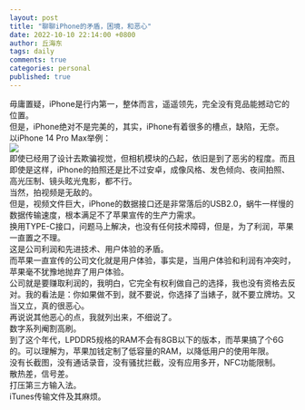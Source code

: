 ```yaml
---
layout: post
title: "聊聊iPhone的矛盾，困境，和恶心"
date: 2022-10-10 22:14:00 +0800
author: 丘海东 
tags: daily
comments: true
categories: personal
published: true
---
```

毋庸置疑，iPhone是行内第一，整体而言，遥遥领先，完全没有竞品能撼动它的位置。  
但是，iPhone绝对不是完美的，其实，iPhone有着很多的槽点，缺陷，无奈。  
以iPhone 14 Pro Max举例：  
![](http://r.photo.store.qq.com/psc?/V53xBhKC4JFvE03uTNAL1QWxNF3K6JJT/bqQfVz5yrrGYSXMvKr.cqaaplv9QRPMX7qsOrbnw08PIY1b3lup6qp7xy54qjvbuNt4mDmSOtUGP*gSbyTnipslgO7RNMVJ3AwtokCXQDvA!/r)  
即使已经用了设计去欺骗视觉，但相机模块的凸起，依旧是到了恶劣的程度。而且即使是这样，iPhone的拍照还是比不过安卓，成像风格、发色倾向、夜间拍照、高光压制、镜头眩光鬼影，都不行。  
当然，拍视频是无敌的。  
但是，视频文件巨大，iPhone的数据接口还是非常落后的USB2.0，蜗牛一样慢的数据传输速度，根本满足不了苹果宣传的生产力需求。  
换用TYPE-C接口，问题马上解决，也没有任何技术障碍，但是，为了利润，苹果一直置之不理。  
这是公司利润和先进技术、用户体验的矛盾。  
而苹果一直宣传的公司文化就是用户体验，事实是，当用户体验和利润有冲突时，苹果毫不犹豫地抛弃了用户体验。  
公司就是要赚取利润的，我明白，它完全有权利做自己的选择，我也没有资格去反对。我的看法是：你如果做不到，就不要说，你选择了当婊子，就不要立牌坊。又当又立，真的很恶心。  
再说说其他恶心的点，我就列出来，不细说了。  
数字系列阉割高刷。  
到了这个年代，LPDDR5规格的RAM不会有8GB以下的版本，而苹果搞了个6G的。可以理解为，苹果加钱定制了低容量的RAM，以降低用户的使用年限。  
没有长截图，没有通话录音，没有骚扰拦截，没有应用多开，NFC功能限制。  
散热差，信号差。  
打压第三方输入法。  
iTunes传输文件及其麻烦。

